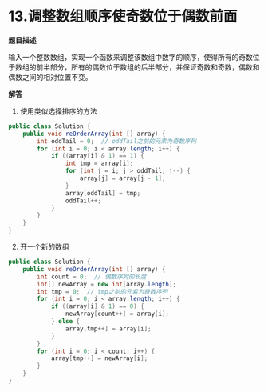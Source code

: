 # 13.调整数组顺序使奇数位于偶数前面

**题目描述**

输入一个整数数组，实现一个函数来调整该数组中数字的顺序，使得所有的奇数位于数组的前半部分，所有的偶数位于数组的后半部分，并保证奇数和奇数，偶数和偶数之间的相对位置不变。

**解答**

1. 使用类似选择排序的方法

```java
public class Solution {
    public void reOrderArray(int [] array) {
        int oddTail = 0;  // oddTail之前的元素为奇数序列
        for (int i = 0; i < array.length; i++) {
            if ((array[i] & 1) == 1) {
                int tmp = array[i];
                for (int j = i; j > oddTail; j--) {
                    array[j] = array[j - 1];
                }
                array[oddTail] = tmp;
                oddTail++;
            }
        }
    }
}
```

2. 开一个新的数组

```java
public class Solution {
    public void reOrderArray(int [] array) {
        int count = 0;  // 偶数序列的长度
        int[] newArray = new int[array.length];
        int tmp = 0;  // tmp之前的元素为奇数序列
        for (int i = 0; i < array.length; i++) {
            if ((array[i] & 1) == 0) {
                newArray[count++] = array[i];
            } else {
                array[tmp++] = array[i];
            }
        }
        for (int i = 0; i < count; i++) {
            array[tmp++] = newArray[i];
        }
    }
}
```